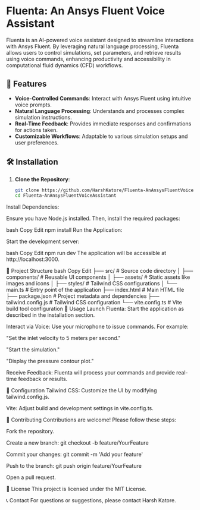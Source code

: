 # Fluenta: An Ansys Fluent Voice Assistant

Fluenta is an AI-powered voice assistant designed to streamline interactions with Ansys Fluent. By leveraging natural language processing, Fluenta allows users to control simulations, set parameters, and retrieve results using voice commands, enhancing productivity and accessibility in computational fluid dynamics (CFD) workflows.

## 🚀 Features

- **Voice-Controlled Commands**: Interact with Ansys Fluent using intuitive voice prompts.
- **Natural Language Processing**: Understands and processes complex simulation instructions.
- **Real-Time Feedback**: Provides immediate responses and confirmations for actions taken.
- **Customizable Workflows**: Adaptable to various simulation setups and user preferences.

## 🛠️ Installation

1. **Clone the Repository**:

   ```bash
   git clone https://github.com/HarshKatore/Fluenta-AnAnsysFluentVoiceAssistant.git
   cd Fluenta-AnAnsysFluentVoiceAssistant
Install Dependencies:

Ensure you have Node.js installed. Then, install the required packages:

bash
Copy
Edit
npm install
Run the Application:

Start the development server:

bash
Copy
Edit
npm run dev
The application will be accessible at http://localhost:3000.

📁 Project Structure
bash
Copy
Edit
├── src/                   # Source code directory
│   ├── components/        # Reusable UI components
│   ├── assets/            # Static assets like images and icons
│   ├── styles/            # Tailwind CSS configurations
│   └── main.ts            # Entry point of the application
├── index.html             # Main HTML file
├── package.json           # Project metadata and dependencies
├── tailwind.config.js     # Tailwind CSS configuration
└── vite.config.ts         # Vite build tool configuration
🧠 Usage
Launch Fluenta: Start the application as described in the installation section.

Interact via Voice: Use your microphone to issue commands. For example:

"Set the inlet velocity to 5 meters per second."

"Start the simulation."

"Display the pressure contour plot."

Receive Feedback: Fluenta will process your commands and provide real-time feedback or results.

🔧 Configuration
Tailwind CSS: Customize the UI by modifying tailwind.config.js.

Vite: Adjust build and development settings in vite.config.ts.

🤝 Contributing
Contributions are welcome! Please follow these steps:

Fork the repository.

Create a new branch: git checkout -b feature/YourFeature

Commit your changes: git commit -m 'Add your feature'

Push to the branch: git push origin feature/YourFeature

Open a pull request.

📄 License
This project is licensed under the MIT License.

📞 Contact
For questions or suggestions, please contact Harsh Katore.
